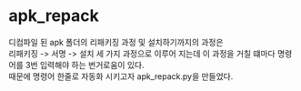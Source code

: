 # apk_repack

디컴파일 된 apk 폴더의 리패키징 과정 및 설치하기까지의 과정은<br>
리패키징 -> 서명 -> 설치 세 가지 과정으로 이루어 지는데 이 과정을 거칠 떄마다 명령어를 3번 입력해야 하는 번거로움이 있다.<br>
때문에 명령어 한줄로 자동화 시키고자 apk_repack.py을 만들었다.
